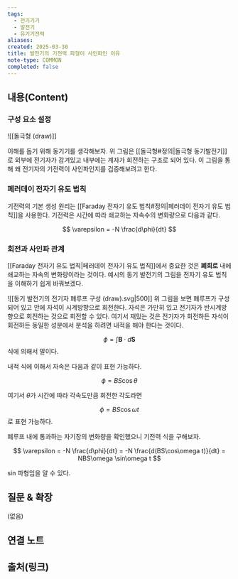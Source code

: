 ```yaml
---
tags:
  - 전기기기
  - 발전기
  - 유기기전력
aliases: 
created: 2025-03-30
title: 발전기의 기전력 파형이 사인파인 이유
note-type: COMMON
completed: false
---
```


## 내용(Content)

### 구성 요소 설정

![[돌극형 (draw)]]

이해를 돕기 위해 동기기를 생각해보자. 위 그림은 [[돌극형#정의|돌극형 동기발전기]]로 외부에 전기자가 감겨있고 내부에는 계자가 회전하는 구조로 되어 있다. 이 그림을 통해 왜 전기자의 기전력이 사인파인지를 검증해보려고 한다. 

### 페러데이 전자기 유도 법칙

기전력의 기본 생성 원리는 [[Faraday 전자기 유도 법칙#정의|페러데이 전자기 유도 법칙]]을 사용한다. 기전력은 시간에 따라 쇄교하는 자속수의 변화량으로 다음과 같다.

$$
\varepsilon = -N \frac{d\phi}{dt}
$$

### 회전과 사인파 관계

[[Faraday 전자기 유도 법칙|페러데이 전자기 유도 법칙]]에서 중요한 것은 **폐회로** 내에 쇄교하는 자속의 변화량이라는 것이다. 예시의 동기 발전기의 그림을 전자기 유도 법칙을 이해하기 쉽게 바꿔보겠다.

![[동기 발전기의 전기자 폐루프 구성 (draw).svg|500]]
위 그림을 보면 폐루프가 구성되어 있고 안에 자석이 시계방향으로 회전한다. 자석은 가만히 있고 전기자가 반시계방향으로 회전하는 것으로 회전할 수 있다. 여기서 재밌는 것은 전기자가 회전하든 자석이 회전하든 동일한 성분에서 분석을 하려면 내적을 해야 한다는 것이다.

$$
\phi = \int \mathbf{B} \cdot d\mathbf{S} 
$$
식에 의해서 말이다. 

내적 식에 이해서 자속은 다음과 같이 표현 가능하다.

$$
\phi = BS \cos \theta
$$

여기서 $\theta$가 시간에 따라 각속도만큼 회전한 각도라면

$$
\phi = BS\cos\omega t
$$
로 표현 가능하다.

폐루프 내에 통과하는 자기장의 변화량을 확인했으니 기전력 식을 구해보자.

$$
\varepsilon = -N \frac{d\phi}{dt} = -N  \frac{d(BS\cos\omega t)}{dt} = NBS\omega \sin\omega t
$$

sin 파형임을 알 수 있다.

## 질문 & 확장

(없음)

## 연결 노트

## 출처(링크)

